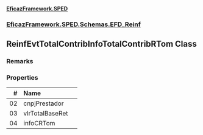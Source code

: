#### [EficazFramework.SPED](EficazFrameworkSPED.md 'EficazFramework SPED')
### [EficazFramework.SPED.Schemas.EFD_Reinf](EficazFramework.SPED.Schemas.EFD_Reinf.md 'EficazFramework.SPED.Schemas.EFD_Reinf')

## ReinfEvtTotalContribInfoTotalContribRTom Class

### Remarks
### Properties

| # | Name | |
| ---: | :--- | :--- |
| 02 | cnpjPrestador |  |
| 03 | vlrTotalBaseRet |  |
| 04 | infoCRTom |  |
